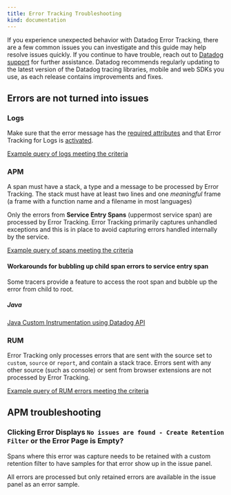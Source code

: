 ```yaml
---
title: Error Tracking Troubleshooting
kind: documentation
---
```


If you experience unexpected behavior with Datadog Error Tracking, there are a few common issues you can investigate and this guide may help resolve issues quickly. If you continue to have trouble, reach out to [Datadog support][1] for further assistance. Datadog recommends regularly updating to the latest version of the Datadog tracing libraries, mobile and web SDKs you use, as each release contains improvements and fixes.

## Errors are not turned into issues

### Logs

Make sure that the error message has the [required attributes][2] and that Error Tracking for Logs is [activated][7].

[Example query of logs meeting the criteria][3]


### APM


A span must have a stack, a type and a message to be processed by Error Tracking.
The stack must have at least two lines and one *meaningful* frame (a frame with a function name and a filename in most languages)

Only the errors from **Service Entry Spans** (uppermost service span) are processed by Error Tracking. Error Tracking primarily captures unhandled exceptions and this is in place to avoid capturing errors handled internally by the service.

[Example query of spans meeting the criteria][5]

#### Workarounds for bubbling up child span errors to service entry span

Some tracers provide a feature to access the root span and bubble up the error from child to root.

##### Java
[Java Custom Instrumentation using Datadog API][6]

### RUM

Error Tracking only processes errors that are sent with the source set to `custom`, `source` or `report`, and contain a stack trace. Errors sent with any other source (such as console) or sent from browser extensions are not processed by Error Tracking.

[Example query of RUM errors meeting the criteria][6]


## APM troubleshooting

### Clicking Error Displays `No issues are found - Create Retention Filter` or the Error Page is Empty?
Spans where this error was capture needs to be retained with a custom retention filter to have samples for that error show up in the issue panel.

All errors are processed but only retained errors are available in the issue panel as an error sample.




[1]: /help/
[2]: https://docs.datadoghq.com/logs/error_tracking/backend/?tab=serilog#attributes-for-error-tracking
[3]: https://app.datadoghq.com/logs?query=status%3A%28emergency%20OR%20alert%20OR%20critical%20OR%20error%29%20AND%20%28%40error.stack%3A%2A%20OR%20%40error.kind%3A%2A%29%20
[4]: /tracing/error_tracking/#use-span-tags-to-track-error-spans
[5]: https://app.datadoghq.com/apm/traces?query=%40_top_level%3A1%20%40error.stack%3A%2A%20AND%20%40error.message%3A%2A%20AND%20error.type%3A%2A%20AND%20%40_top_level%3A1%20
[6]: https://app.datadoghq.com/rum/sessions?query=%40type%3Aerror%20%40error.stack%3A%2A
[7]: https://app.datadoghq.com/error-tracking/settings
[8]: https://docs.datadoghq.com/tracing/trace_collection/custom_instrumentation/java/dd-api/#set-tags--errors-on-a-root-span-from-a-child-span